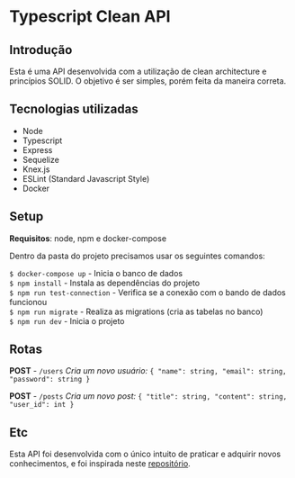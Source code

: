 # Typescript Clean API

## Introdução

Esta é uma API desenvolvida com a utilização de clean architecture e princípios SOLID.
O objetivo é ser simples, porém feita da maneira correta.

## Tecnologias utilizadas

- Node
- Typescript
- Express
- Sequelize
- Knex.js
- ESLint (Standard Javascript Style)
- Docker

## Setup

**Requisitos**: node, npm e docker-compose

Dentro da pasta do projeto precisamos usar os seguintes comandos:

`$ docker-compose up` - Inicia o banco de dados  
`$ npm install` - Instala as dependências do projeto  
`$ npm run test-connection` - Verifica se a conexão com o bando de dados funcionou  
`$ npm run migrate` - Realiza as migrations (cria as tabelas no banco)  
`$ npm run dev` - Inicia o projeto  

## Rotas

**POST** - `/users`
*Cria um novo usuário:*
`{
  "name": string,
  "email": string,
  "password": string
}`

**POST** - `/posts`
*Cria um novo post:*
`{
  "title": string,
  "content": string,
  "user_id": int
}`

## Etc

Esta API foi desenvolvida com o único intuito de praticar e adquirir novos conhecimentos, e foi inspirada neste [repositório](https://github.com/rmanguinho/clean-ts-api).
